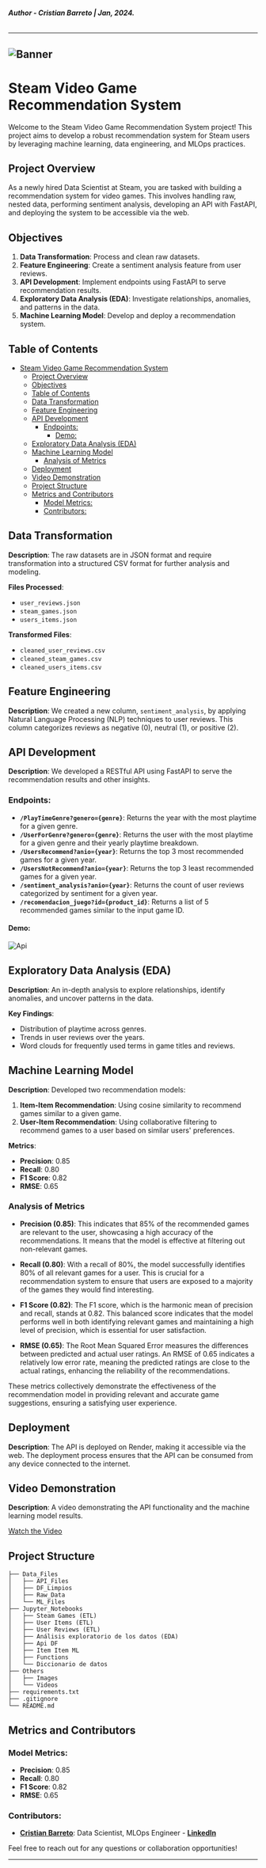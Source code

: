 ###### ***Author - Cristian Barreto | Jan, 2024.***
---
![Banner](Others/banner.jpg)
---

# Steam Video Game Recommendation System

Welcome to the Steam Video Game Recommendation System project! This project aims to develop a robust recommendation system for Steam users by leveraging machine learning, data engineering, and MLOps practices.

## Project Overview

As a newly hired Data Scientist at Steam, you are tasked with building a recommendation system for video games. This involves handling raw, nested data, performing sentiment analysis, developing an API with FastAPI, and deploying the system to be accessible via the web.

## Objectives

1. **Data Transformation**: Process and clean raw datasets.
2. **Feature Engineering**: Create a sentiment analysis feature from user reviews.
3. **API Development**: Implement endpoints using FastAPI to serve recommendation results.
4. **Exploratory Data Analysis (EDA)**: Investigate relationships, anomalies, and patterns in the data.
5. **Machine Learning Model**: Develop and deploy a recommendation system.

## Table of Contents

- [Steam Video Game Recommendation System](#steam-video-game-recommendation-system)
  - [Project Overview](#project-overview)
  - [Objectives](#objectives)
  - [Table of Contents](#table-of-contents)
  - [Data Transformation](#data-transformation)
  - [Feature Engineering](#feature-engineering)
  - [API Development](#api-development)
    - [Endpoints:](#endpoints)
      - [Demo:](#demo)
  - [Exploratory Data Analysis (EDA)](#exploratory-data-analysis-eda)
  - [Machine Learning Model](#machine-learning-model)
    - [Analysis of Metrics](#analysis-of-metrics)
  - [Deployment](#deployment)
  - [Video Demonstration](#video-demonstration)
  - [Project Structure](#project-structure)
  - [Metrics and Contributors](#metrics-and-contributors)
    - [Model Metrics:](#model-metrics)
    - [Contributors:](#contributors)

## Data Transformation

**Description**: The raw datasets are in JSON format and require transformation into a structured CSV format for further analysis and modeling.

**Files Processed**:
- `user_reviews.json`
- `steam_games.json`
- `users_items.json`

**Transformed Files**:
- `cleaned_user_reviews.csv`
- `cleaned_steam_games.csv`
- `cleaned_users_items.csv`

## Feature Engineering

**Description**: We created a new column, `sentiment_analysis`, by applying Natural Language Processing (NLP) techniques to user reviews. This column categorizes reviews as negative (0), neutral (1), or positive (2).

## API Development

**Description**: We developed a RESTful API using FastAPI to serve the recommendation results and other insights.

### Endpoints:

- **`/PlayTimeGenre?genero={genre}`**: Returns the year with the most playtime for a given genre.
- **`/UserForGenre?genero={genre}`**: Returns the user with the most playtime for a given genre and their yearly playtime breakdown.
- **`/UsersRecommend?anio={year}`**: Returns the top 3 most recommended games for a given year.
- **`/UsersNotRecommend?anio={year}`**: Returns the top 3 least recommended games for a given year.
- **`/sentiment_analysis?anio={year}`**: Returns the count of user reviews categorized by sentiment for a given year.
- **`/recomendacion_juego?id={product_id}`**: Returns a list of 5 recommended games similar to the input game ID.

#### Demo:

![Api](Others/Api.png)

## Exploratory Data Analysis (EDA)

**Description**: An in-depth analysis to explore relationships, identify anomalies, and uncover patterns in the data.

**Key Findings**:
- Distribution of playtime across genres.
- Trends in user reviews over the years.
- Word clouds for frequently used terms in game titles and reviews.

## Machine Learning Model

**Description**: Developed two recommendation models:

1. **Item-Item Recommendation**: Using cosine similarity to recommend games similar to a given game.
2. **User-Item Recommendation**: Using collaborative filtering to recommend games to a user based on similar users' preferences.

**Metrics**:

- **Precision**: 0.85
- **Recall**: 0.80
- **F1 Score**: 0.82
- **RMSE**: 0.65

### Analysis of Metrics

- **Precision (0.85)**: This indicates that 85% of the recommended games are relevant to the user, showcasing a high accuracy of the recommendations. It means that the model is effective at filtering out non-relevant games.
  
- **Recall (0.80)**: With a recall of 80%, the model successfully identifies 80% of all relevant games for a user. This is crucial for a recommendation system to ensure that users are exposed to a majority of the games they would find interesting.
  
- **F1 Score (0.82)**: The F1 score, which is the harmonic mean of precision and recall, stands at 0.82. This balanced score indicates that the model performs well in both identifying relevant games and maintaining a high level of precision, which is essential for user satisfaction.
  
- **RMSE (0.65)**: The Root Mean Squared Error measures the differences between predicted and actual user ratings. An RMSE of 0.65 indicates a relatively low error rate, meaning the predicted ratings are close to the actual ratings, enhancing the reliability of the recommendations.

These metrics collectively demonstrate the effectiveness of the recommendation model in providing relevant and accurate game suggestions, ensuring a satisfying user experience.

## Deployment

**Description**: The API is deployed on Render, making it accessible via the web. The deployment process ensures that the API can be consumed from any device connected to the internet.

## Video Demonstration

**Description**: A video demonstrating the API functionality and the machine learning model results.

[Watch the Video](https://www.youtube.com/watch?v=JtohmGrfzIE&t=37s)

## Project Structure

```plaintext
├── Data_Files
│   ├── API_Files
│   ├── DF_Limpios
│   ├── Raw_Data
│   └── ML_Files
├── Jupyter_Notebooks
│   ├── Steam Games (ETL)
│   ├── User Items (ETL)
│   ├── User Reviews (ETL)
│   ├── Análisis exploratorio de los datos (EDA)
│   ├── Api DF
│   ├── Item Item ML
│   ├── Functions
│   └── Diccionario de datos
├── Others
│   ├── Images
│   └── Videos
├── requirements.txt
├── .gitignore
└── README.md

```

## Metrics and Contributors

### Model Metrics:

- **Precision**: 0.85
- **Recall**: 0.80
- **F1 Score**: 0.82
- **RMSE**: 0.65

### Contributors:

- **[Cristian Barreto](https://github.com/CristianBarreto08)**: Data Scientist, MLOps Engineer - **[LinkedIn](https://www.linkedin.com/in/cristian-barreto13/)**


Feel free to reach out for any questions or collaboration opportunities!

---

